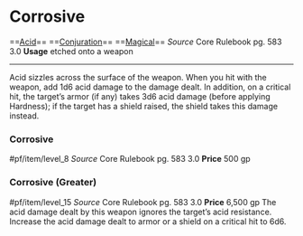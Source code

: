 # Corrosive
==[Acid](../../../Traits/Acid.md)== ==[Conjuration](../../../Traits/Conjuration.md)== ==[Magical](../../../Traits/Magical.md)==
*Source* Core Rulebook pg. 583 3.0
**Usage** etched onto a weapon

---
Acid sizzles across the surface of the weapon. When you hit with the weapon, add 1d6 acid damage to the damage dealt. In addition, on a critical hit, the target’s armor (if any) takes 3d6 acid damage (before applying Hardness); if the target has a shield raised, the shield takes this damage instead.

### Corrosive
#pf/item/level_8
*Source* Core Rulebook pg. 583 3.0
**Price** 500 gp

### Corrosive (Greater)
#pf/item/level_15
*Source* Core Rulebook pg. 583 3.0
**Price** 6,500 gp
The acid damage dealt by this weapon ignores the target’s acid resistance. Increase the acid damage dealt to armor or a shield on a critical hit to 6d6.